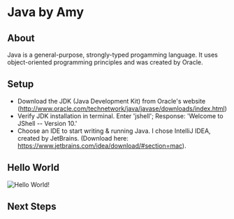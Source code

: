 # Java by Amy

## About
Java is a general-purpose, strongly-typed progamming language. It uses object-oriented programming principles and was created by Oracle.

## Setup
- Download the JDK (Java Development Kit) from Oracle's website (http://www.oracle.com/technetwork/java/javase/downloads/index.html)
- Verify JDK installation in terminal. Enter 'jshell'; Response: 'Welcome to JShell -- Version 10.'
- Choose an IDE to start writing & running Java. I chose IntelliJ IDEA, created by JetBrains. (Download here: https://www.jetbrains.com/idea/download/#section=mac).

## Hello World
![Hello World!](https://imgur.com/a/y1DRr)

## Next Steps

